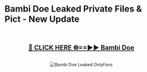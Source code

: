 # Bambi Doe Leaked Private Files & Pict - New Update
<br>
<div align="center">
<h2><a href="https://mediafilles.blogspot.com/?title=Bambi_Doe" rel="nofollow">🔴 CLICK HERE 🌐==►► Bambi Doe</a></h2>
<br>
<a href="https://mediafilles.blogspot.com/?title=Bambi_Doe" rel="nofollow" data-target="animated-image.originalLink"><img src="https://i.ibb.co.com/WyWwxjT/player-gif2.gif" alt="Bambi Doe Leaked OnlyFans" style="max-width: 100%; display: inline-block;" data-target="animated-image.originalImage"></a>
</div>
<br>